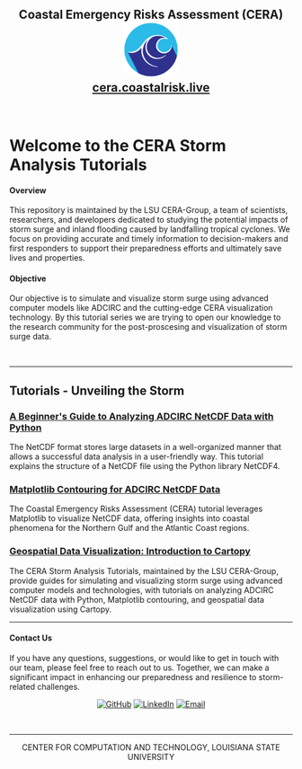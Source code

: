 <h2 align="center">
		Coastal Emergency Risks Assessment (CERA) <br/>
		<img src="https://github.com/CERA-GROUP/Tutorials/blob/main/logo/cera_150x150.png" width="100" height="100">  <br/><a target="_blank" href="https://cera.coastalrisk.live/">cera.coastalrisk.live</a> 
</h2>
<br/>

# Welcome to the CERA Storm Analysis Tutorials

#### Overview
This repository is maintained by the LSU CERA-Group, a team of scientists, researchers, and developers dedicated to studying the potential impacts of storm surge and inland flooding caused by landfalling tropical cyclones. We focus on providing accurate and timely information to decision-makers and first responders to support their preparedness efforts and ultimately save lives and properties.

#### Objective
Our objective is to simulate and visualize storm surge using advanced computer models like ADCIRC and the cutting-edge CERA visualization technology. By this tutorial series we are trying to open our knowledge to the research community for the post-proscesing and visualization of storm surge data. 

<br/>

---

## Tutorials - Unveiling the Storm
### [A Beginner's Guide to Analyzing ADCIRC NetCDF Data with Python](https://github.com/CERA-GROUP/Tutorials/tree/main/Analyzing_NetCDF)
The NetCDF format stores large datasets in a well-organized manner that allows a successful data analysis in a user-friendly way. This tutorial explains the structure of a NetCDF file using the Python library NetCDF4.

### [Matplotlib Contouring for ADCIRC NetCDF Data](https://github.com/CERA-GROUP/Tutorials/tree/main/Map_Contouring_Matplotlib)
The Coastal Emergency Risks Assessment (CERA) tutorial leverages Matplotlib to visualize NetCDF data, offering insights into coastal phenomena for the Northern Gulf and the Atlantic Coast regions. 

### [Geospatial Data Visualization: Introduction to Cartopy]()

The CERA Storm Analysis Tutorials, maintained by the LSU CERA-Group, provide guides for simulating and visualizing storm surge using advanced computer models and technologies, with tutorials on analyzing ADCIRC NetCDF data with Python, Matplotlib contouring, and geospatial data visualization using Cartopy.

---
#### Contact Us
If you have any questions, suggestions, or would like to get in touch with our team, please feel free to reach out to us. Together, we can make a significant impact in enhancing our preparedness and resilience to storm-related challenges.
<p align="center">
</a>
<a href="https://github.com/CERA-GROUP">
	<img src="https://img.shields.io/badge/GitHub-100000?style=for-the-badge&logo=github&logoColor=white" alt="GitHub"/></a>
<a href="https://www.linkedin.com/company/coastal-emergency-risks-assessment/">
	<img src="https://img.shields.io/badge/LinkedIn-0077B5?style=for-the-badge&logo=linkedin&logoColor=white" alt="LinkedIn"/></a>
<a href="mailto:info@coastalrisk.live">
    <img src="https://img.shields.io/badge/Email-info@coastalrisk.live-green?style=for-the-badge" alt="Email">
</a>
</p>
<br/>

---

<p align="center">
  CENTER FOR COMPUTATION AND TECHNOLOGY, LOUISIANA STATE UNIVERSITY
</p>
